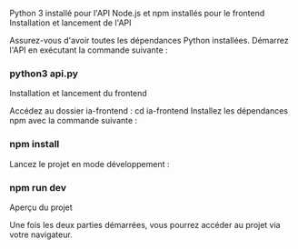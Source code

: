 Python 3 installé pour l'API
Node.js et npm installés pour le frontend
Installation et lancement de l'API

Assurez-vous d'avoir toutes les dépendances Python installées.
Démarrez l'API en exécutant la commande suivante :
### python3 api.py
Installation et lancement du frontend

Accédez au dossier ia-frontend :
cd ia-frontend
Installez les dépendances npm avec la commande suivante :
### npm install
Lancez le projet en mode développement :
### npm run dev
Aperçu du projet

Une fois les deux parties démarrées, vous pourrez accéder au projet via votre navigateur.
